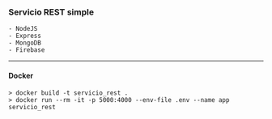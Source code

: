 ### Servicio REST simple

    - NodeJS
    - Express
    - MongoDB
    - Firebase
---

#### Docker

    > docker build -t servicio_rest .
    > docker run --rm -it -p 5000:4000 --env-file .env --name app servicio_rest